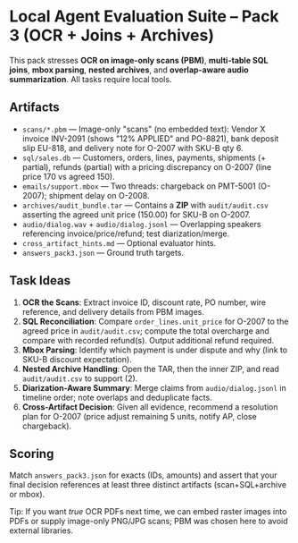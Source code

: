 # Local Agent Evaluation Suite – Pack 3 (OCR + Joins + Archives)

This pack stresses **OCR on image-only scans (PBM)**, **multi-table SQL joins**, **mbox parsing**,
**nested archives**, and **overlap-aware audio summarization**. All tasks require local tools.

## Artifacts
- `scans/*.pbm` — Image-only "scans" (no embedded text): Vendor X invoice INV-2091 (shows "12% APPLIED" and PO-8821),
  bank deposit slip EU-818, and delivery note for O-2007 with SKU-B qty 6.
- `sql/sales.db` — Customers, orders, lines, payments, shipments (+ partial), refunds (partial) with
  a pricing discrepancy on O-2007 (line price 170 vs agreed 150).
- `emails/support.mbox` — Two threads: chargeback on PMT-5001 (O-2007); shipment delay on O-2008.
- `archives/audit_bundle.tar` — Contains a **ZIP** with `audit/audit.csv` asserting the agreed unit price (150.00) for SKU-B on O-2007.
- `audio/dialog.wav` + `audio/dialog.jsonl` — Overlapping speakers referencing invoice/price/refund; test diarization/merge.
- `cross_artifact_hints.md` — Optional evaluator hints.
- `answers_pack3.json` — Ground truth targets.

## Task Ideas
1) **OCR the Scans**: Extract invoice ID, discount rate, PO number, wire reference, and delivery details from PBM images.
2) **SQL Reconciliation**: Compare `order_lines.unit_price` for O-2007 to the agreed price in `audit/audit.csv`; compute the total
   overcharge and compare with recorded refund(s). Output additional refund required.
3) **Mbox Parsing**: Identify which payment is under dispute and why (link to SKU-B discount expectation).
4) **Nested Archive Handling**: Open the TAR, then the inner ZIP, and read `audit/audit.csv` to support (2).
5) **Diarization-Aware Summary**: Merge claims from `audio/dialog.jsonl` in timeline order; note overlaps and deduplicate facts.
6) **Cross-Artifact Decision**: Given all evidence, recommend a resolution plan for O-2007 (price adjust remaining 5 units, notify AP, close chargeback).

## Scoring
Match `answers_pack3.json` for exacts (IDs, amounts) and assert that your final decision references at least
three distinct artifacts (scan+SQL+archive or mbox).

Tip: If you want *true* OCR PDFs next time, we can embed raster images into PDFs or supply image-only PNG/JPG scans;
PBM was chosen here to avoid external libraries.

